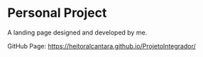 # Personal Project
A landing page designed and developed by me. 

GitHub Page:
https://heitoralcantara.github.io/ProjetoIntegrador/

